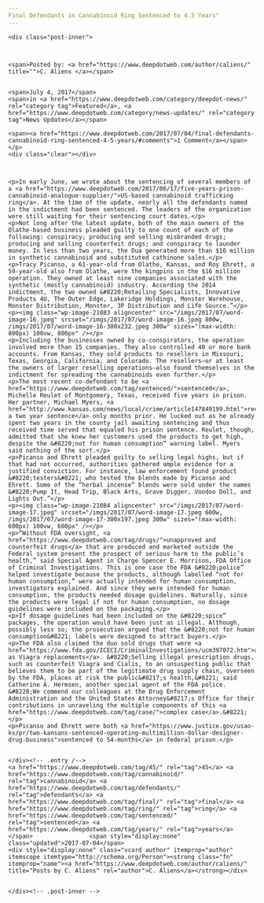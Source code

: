 ```yaml
---
Final Defendants in Cannabinoid Ring Sentenced to 4.5 Years"
---
```

<article class="post-listing post-21076 post type-post status-publish format-standard has-post-thumbnail hentry  tag-4383 tag-cannabinoid tag-defendants tag-final tag-ring tag-sentenced tag-years">
    
    <div class="post-inner">
    
    
        
    <span>Posted by: <a href="https://www.deepdotweb.com/author/caliens/" title="">C. Aliens </a></span>
    
    
    <span>July 4, 2017</span>
    <span>in <a href="https://www.deepdotweb.com/category/deepdot-news/" rel="category tag">Featured</a>, <a href="https://www.deepdotweb.com/category/news-updates/" rel="category tag">News Updates</a></span>
    
    <span><a href="https://www.deepdotweb.com/2017/07/04/final-defendants-cannabinoid-ring-sentenced-4-5-years/#comments">1 Comment</a></span>
    </p>
    <div class="clear"></div>
    
    
    
    <p>In early June, we wrote about the sentencing of several members of a <a href="https://www.deepdotweb.com/2017/06/17/five-years-prison-cannabinoid-analogue-supplier/">US-based cannabinoid trafficking ring</a>. At the time of the update, nearly all the defendants named in the indictment had been sentenced. The leaders of the organization were still waiting for their sentencing court dates.</p>
    <p>Not long after the latest update, both of the main owners of the Olathe-based business pleaded guilty to one count of each of the following: conspiracy; producing and selling misbranded drugs; producing and selling counterfeit drugs; and conspiracy to launder money. In less than two years, the Dua generated more than $16 million in synthetic cannabinoid and substituted cathinone sales.</p>
    <p>Tracy Picanso, a 61-year-old from Olathe, Kansas, and Roy Ehrett, a 59-year-old also from Olathe, were the kingpins in the $16 million operation. They owned at least nine companies associated with the synthetic (mostly cannabinoid) industry. According the 2014 indictment, the two owned &#8220;Retailing Specialists, Innovative Products 4U, The Outer Edge, Lakeridge Holdings, Monster Warehouse, Monster Distribution, Monster, 3P Distribution and Life Source.”</p>
    <p><img class="wp-image-21083 aligncenter" src="/imgs/2017/07/word-image-16.jpeg" srcset="/imgs/2017/07/word-image-16.jpeg 800w, /imgs/2017/07/word-image-16-300x232.jpeg 300w" sizes="(max-width: 800px) 100vw, 800px" /></p>
    <p>Including the businesses owned by co-conspirators, the operation involved more than 15 companies. They also controlled 40 or more bank accounts. From Kansas, they sold products to resellers in Missouri, Texas, Georgia, California, and Colorado. The resellers—or at least the owners of larger reselling operations—also found themselves in the indictment for spreading the cannabinoids even further.</p>
    <p>The most recent co-defendant to be <a href="https://www.deepdotweb.com/tag/sentenced/">sentenced</a>, Michelle Reulet of Montgomery, Texas, received five years in prison. Her partner, Michael Myers, <a href="http://www.kansas.com/news/local/crime/article147849199.html">received a two year sentence</a> only months prior. He lucked out as he already spent two years in the county jail awaiting sentencing and thus received time served that equaled his prison sentence. Reulet, though, admitted that she knew her customers used the products to get high, despite the &#8220;not for human consumption” warning label. Myers said nothing of the sort.</p>
    <p>Picanso and Ehrett pleaded guilty to selling legal highs, but if that had not occurred, authorities gathered ample evidence for a justified conviction. For instance, law enforcement found product &#8220;testers&#8221; who tested the blends made by Picanso and Ehrett. Some of the “herbal incense” blends were sold under the names &#8220;Pump It, Head Trip, Black Arts, Grave Digger, Voodoo Doll, and Lights Out.”</p>
    <p><img class="wp-image-21084 aligncenter" src="/imgs/2017/07/word-image-17.jpeg" srcset="/imgs/2017/07/word-image-17.jpeg 600w, /imgs/2017/07/word-image-17-300x197.jpeg 300w" sizes="(max-width: 600px) 100vw, 600px" /></p>
    <p>“Without FDA oversight, <a href="https://www.deepdotweb.com/tag/drugs/">unapproved and counterfeit drugs</a> that are produced and marketed outside the Federal system present the prospect of serious harm to the public’s health,” said Special Agent in Charge Spencer E. Morrison, FDA Office of Criminal Investigations. This is one case the FDA &#8220;police” helped investigate because the products, although labelled “not for human consumption,” were actually intended for human consumption, investigators explained. And since they were intended for human consumption, the products needed dosage guidelines. Naturally, since the products were legal if not for human consumption, no dosage guidelines were included on the packaging.</p>
    <p>If dosage guidelines had been included on the &#8220;spice” packages, the operation would have been just as illegal. Although, possibly less so; the prosecution argued that the &#8220;not for human consumption&#8221; labels were designed to attract buyers.</p>
    <p>The FDA also claimed the duo sold drugs that were <a href="https://www.fda.gov/ICECI/CriminalInvestigations/ucm397072.htm">advertised as Viagra replacements</a>. &#8220;Selling illegal prescription drugs, such as counterfeit Viagra and Cialis, to an unsuspecting public that believes them to be part of the legitimate drug supply chain, overseen by the FDA, places at risk the public&#8217;s health,&#8221; said Catherine A. Hermsen, another special agent of the FDA police. &#8220;We commend our colleagues at the Drug Enforcement Administration and the United States Attorney&#8217;s Office for their contributions in unraveling the multiple components of this <a href="https://www.deepdotweb.com/tag/case/">complex case</a>.&#8221;</p>
    <p>Picanso and Ehrett were both <a href="https://www.justice.gov/usao-ks/pr/two-kansans-sentenced-operating-multimillion-dollar-designer-drug-business">sentenced to 54-months</a> in federal prison.</p>
    
    
    </div><!-- .entry /-->
    <a href="https://www.deepdotweb.com/tag/45/" rel="tag">45</a> <a href="https://www.deepdotweb.com/tag/cannabinoid/" rel="tag">cannabinoid</a> <a href="https://www.deepdotweb.com/tag/defendants/" rel="tag">defendants</a> <a href="https://www.deepdotweb.com/tag/final/" rel="tag">final</a> <a href="https://www.deepdotweb.com/tag/ring/" rel="tag">ring</a> <a href="https://www.deepdotweb.com/tag/sentenced/" rel="tag">sentenced</a> <a href="https://www.deepdotweb.com/tag/years/" rel="tag">years</a></span>				<span style="display:none" class="updated">2017-07-04</span>
    <div style="display:none" class="vcard author" itemprop="author" itemscope itemtype="http://schema.org/Person"><strong class="fn" itemprop="name"><a href="https://www.deepdotweb.com/author/caliens/" title="Posts by C. Aliens" rel="author">C. Aliens</a></strong></div>
    
    
    </div><!-- .post-inner -->
</article><!-- .post-listing -->

